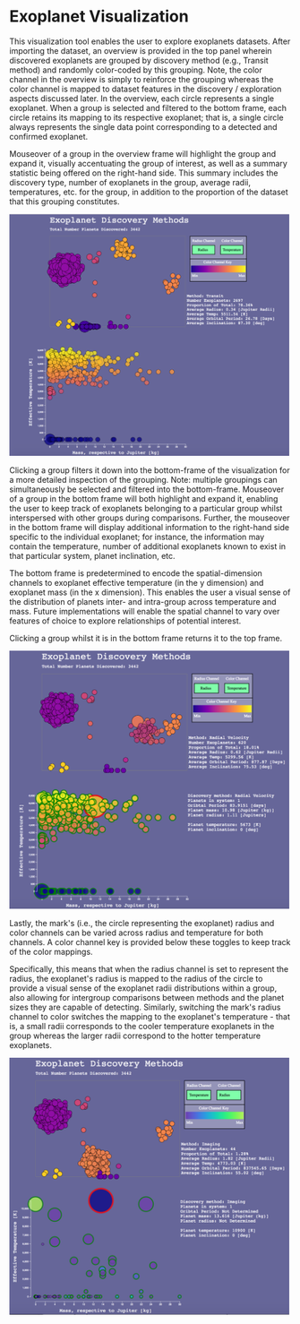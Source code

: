 # Exoplanet Visualization

This visualization tool enables the user to explore exoplanets datasets. After importing the dataset, an overview is provided in the top panel wherein discovered exoplanets are grouped by discovery method (e.g., Transit method) and randomly color-coded by this grouping. Note, the color channel in the overview is simply to reinforce the grouping whereas the color channel is mapped to dataset features in the discovery / exploration aspects discussed later. In the overview, each circle represents a single exoplanet. When a group is selected and filtered to the bottom frame, each circle retains its mapping to its respective exoplanet; that is, a single circle always represents the single data point corresponding to a detected and confirmed exoplanet.

Mouseover of a group in the overview frame will highlight the group and expand it, visually accentuating the group of interest, as well as a summary statistic being offered on the right-hand side. This summary includes the discovery type, number of exoplanets in the group, average radii, temperatures, etc. for the group, in addition to the proportion of the dataset that this grouping constitutes.

<img src="resources/exovis1.png" width=500></img>

Clicking a group filters it down into the bottom-frame of the visualization for a more detailed inspection of the grouping. Note: multiple groupings can simultaneously be selected and filtered into the bottom-frame. Mouseover of a group in the bottom frame will both highlight and expand it, enabling the user to keep track of exoplanets belonging to a particular group whilst interspersed with other groups during comparisons. Further, the mouseover in the bottom frame will display additional information to the right-hand side specific to the individual exoplanet; for instance, the information may contain the temperature, number of additional exoplanets known to exist in that particular system, planet inclination, etc.

The bottom frame is predetermined to encode the spatial-dimension channels to exoplanet effective temperature (in the y dimension) and exoplanet mass (in the x dimension). This enables the user a visual sense of the distribution of planets inter- and intra-group across temperature and mass. Future implementations will enable the spatial channel to vary over features of choice to explore relationships of potential interest.

Clicking a group whilst it is in the bottom frame returns it to the top frame.

<img src="resources/exovis2.png" width=500></img>

Lastly, the mark's (i.e., the circle representing the exoplanet) radius and color channels can be varied across radius and temperature for both channels. A color channel key is provided below these toggles to keep track of the color mappings.

Specifically, this means that when the radius channel is set to represent the radius, the exoplanet's radius is mapped to the radius of the circle to provide a visual sense of the exoplanet radii distributions within a group, also allowing for intergroup comparisons between methods and the planet sizes they are capable of detecting. Similarly, switching the mark's radius channel to color switches the mapping to the exoplanet's temperature - that is, a small radii corresponds to the cooler temperature exoplanets in the group whereas the larger radii correspond to the hotter temperature exoplanets.



<img src="resources/exovis3.png" width=500></img>
